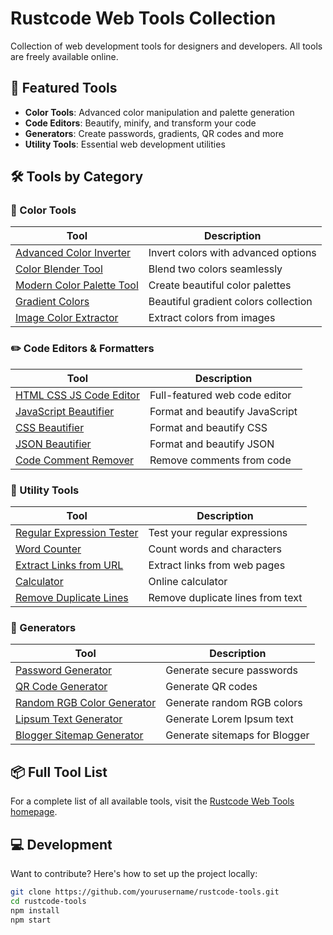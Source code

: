 # Rustcode Web Tools Collection

Collection of web development tools for designers and developers. All tools are freely available online.

## 🌟 Featured Tools

- **Color Tools**: Advanced color manipulation and palette generation
- **Code Editors**: Beautify, minify, and transform your code
- **Generators**: Create passwords, gradients, QR codes and more
- **Utility Tools**: Essential web development utilities

## 🛠️ Tools by Category

### 🎨 Color Tools
| Tool | Description |
|------|-------------|
| [Advanced Color Inverter](https://www.rustcodeweb.com/p/advanced-color-inverter.html) | Invert colors with advanced options |
| [Color Blender Tool](https://www.rustcodeweb.com/p/color-blender-tool-rustcode.html) | Blend two colors seamlessly |
| [Modern Color Palette Tool](https://www.rustcodeweb.com/p/modern-color-palette-tool.html) | Create beautiful color palettes |
| [Gradient Colors](https://www.rustcodeweb.com/p/gradient-colors.html) | Beautiful gradient colors collection |
| [Image Color Extractor](https://www.rustcodeweb.com/p/image-color-extractor.html) | Extract colors from images |

### ✏️ Code Editors & Formatters
| Tool | Description |
|------|-------------|
| [HTML CSS JS Code Editor](https://www.rustcodeweb.com/p/html-css-and-javascript-code-editor.html) | Full-featured web code editor |
| [JavaScript Beautifier](https://www.rustcodeweb.com/p/javascript-beautifier.html) | Format and beautify JavaScript |
| [CSS Beautifier](https://www.rustcodeweb.com/p/css-beautifier.html) | Format and beautify CSS |
| [JSON Beautifier](https://www.rustcodeweb.com/p/json-beautifier.html) | Format and beautify JSON |
| [Code Comment Remover](https://www.rustcodeweb.com/p/code-comment-remover.html) | Remove comments from code |

### 🔧 Utility Tools
| Tool | Description |
|------|-------------|
| [Regular Expression Tester](https://www.rustcodeweb.com/p/regular-expression-tester.html) | Test your regular expressions |
| [Word Counter](https://www.rustcodeweb.com/p/word-counter.html) | Count words and characters |
| [Extract Links from URL](https://www.rustcodeweb.com/p/extract-links-from-url.html) | Extract links from web pages |
| [Calculator](https://www.rustcodeweb.com/p/calculator.html) | Online calculator |
| [Remove Duplicate Lines](https://www.rustcodeweb.com/p/remove-duplicate-lines.html) | Remove duplicate lines from text |

### 🚀 Generators
| Tool | Description |
|------|-------------|
| [Password Generator](https://www.rustcodeweb.com/p/password-generator.html) | Generate secure passwords |
| [QR Code Generator](https://www.rustcodeweb.com/p/qr-code-generator.html) | Generate QR codes |
| [Random RGB Color Generator](https://www.rustcodeweb.com/p/random-rgb-color-generator.html) | Generate random RGB colors |
| [Lipsum Text Generator](https://www.rustcodeweb.com/p/lipsum-text-generator.html) | Generate Lorem Ipsum text |
| [Blogger Sitemap Generator](https://www.rustcodeweb.com/p/blogger-sitemap-generator.html) | Generate sitemaps for Blogger |

## 📦 Full Tool List

For a complete list of all available tools, visit the [Rustcode Web Tools homepage](https://www.rustcodeweb.com/p/tools.html).

## 💻 Development

Want to contribute? Here's how to set up the project locally:

```bash
git clone https://github.com/yourusername/rustcode-tools.git
cd rustcode-tools
npm install
npm start
